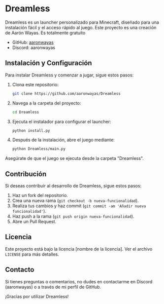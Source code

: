 # Dreamless

Dreamless es un launcher personalizado para Minecraft, diseñado para una instalación fácil y el acceso rápido al juego. Este proyecto es una creación de Aarón Wayas. Es totalmente gratuito

- GitHub: [aaronwayas](https://github.com/aaronwayas)
- Discord: aaronwayas

## Instalación y Configuración

Para instalar Dreamless y comenzar a jugar, sigue estos pasos:

1. Clona este repositorio:

    ```bash
    git clone https://github.com/aaronwayas/Dreamless
    ```

2. Navega a la carpeta del proyecto:

    ```bash
    cd Dreamless
    ```

3. Ejecuta el instalador para configurar el launcher:

    ```bash
    python install.py
    ```

4. Después de la instalación, abre el juego mediante:

    ```bash
    python Dreamless/main.py
    ```

Asegúrate de que el juego se ejecuta desde la carpeta "Dreamless".

## Contribución

Si deseas contribuir al desarrollo de Dreamless, sigue estos pasos:

1. Haz un fork del repositorio.
2. Crea una nueva rama (`git checkout -b nueva-funcionalidad`).
3. Realiza tus cambios y haz commit (`git commit -am 'Añadir nueva funcionalidad'`).
4. Haz push a la rama (`git push origin nueva-funcionalidad`).
5. Abre un Pull Request.

## Licencia

Este proyecto está bajo la licencia [nombre de la licencia]. Ver el archivo `LICENSE` para más detalles.

## Contacto

Si tienes preguntas o comentarios, no dudes en contactarme en Discord (aaronwayas) o a través de mi perfil de GitHub.

¡Gracias por utilizar Dreamless!
